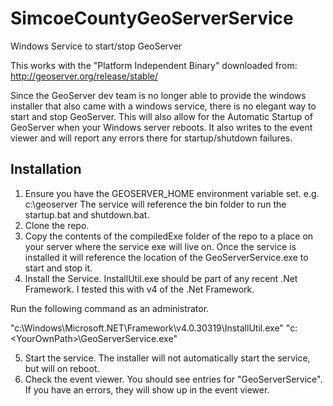 # SimcoeCountyGeoServerService
Windows Service to start/stop GeoServer

This works with the "Platform Independent Binary" downloaded from: http://geoserver.org/release/stable/

Since the GeoServer dev team is no longer able to provide the windows installer that also came with a windows service, there is no elegant way to start and stop GeoServer.  This will also allow for the Automatic Startup of GeoServer when your Windows server reboots.  It also writes to the event viewer and will report any errors there for startup/shutdown failures.

## Installation

1. Ensure you have the GEOSERVER_HOME environment variable set.  e.g. c:\geoserver The service will reference the bin folder to run the startup.bat and shutdown.bat.
2. Clone the repo.
3. Copy the contents of the compiledExe folder of the repo to a place on your server where the service exe will live on.  Once the service is installed it will reference the location of the GeoServerService.exe to start and stop it.
4. Install the Service.  InstallUtil.exe should be part of any recent .Net Framework.  I tested this with v4 of the .Net Framework.

Run the following command as an administrator.

"c:\Windows\Microsoft.NET\Framework\v4.0.30319\InstallUtil.exe" "c:\<YourOwnPath>\GeoServerService.exe"

5. Start the service.  The installer will not automatically start the service, but will on reboot.
6. Check the event viewer.  You should see entries for "GeoServerService".  If you have an errors, they will show up in the event viewer.
